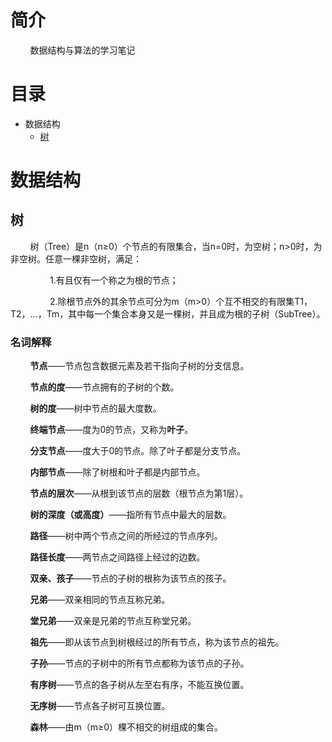 # 简介
&nbsp;&nbsp;&nbsp;&nbsp;&nbsp;&nbsp;&nbsp;&nbsp;数据结构与算法的学习笔记

# 目录

* 数据结构
  * [树](#tree)

# 数据结构

<a name="tree"></a>

## 树

&nbsp;&nbsp;&nbsp;&nbsp;&nbsp;&nbsp;&nbsp;&nbsp;树（Tree）是n（n≥0）个节点的有限集合，当n=0时，为空树；n>0时，为非空树。任意一棵非空树，满足：

&nbsp;&nbsp;&nbsp;&nbsp;&nbsp;&nbsp;&nbsp;&nbsp;&nbsp;&nbsp;&nbsp;&nbsp;&nbsp;&nbsp;&nbsp;&nbsp;1.有且仅有一个称之为根的节点；

&nbsp;&nbsp;&nbsp;&nbsp;&nbsp;&nbsp;&nbsp;&nbsp;&nbsp;&nbsp;&nbsp;&nbsp;&nbsp;&nbsp;&nbsp;&nbsp;2.除根节点外的其余节点可分为m（m>0）个互不相交的有限集T1，T2，...，Tm，其中每一个集合本身又是一棵树，并且成为根的子树（SubTree）。

### 名词解释
&nbsp;&nbsp;&nbsp;&nbsp;&nbsp;&nbsp;&nbsp;&nbsp;**节点**——节点包含数据元素及若干指向子树的分支信息。

&nbsp;&nbsp;&nbsp;&nbsp;&nbsp;&nbsp;&nbsp;&nbsp;**节点的度**——节点拥有的子树的个数。

&nbsp;&nbsp;&nbsp;&nbsp;&nbsp;&nbsp;&nbsp;&nbsp;**树的度**——树中节点的最大度数。

&nbsp;&nbsp;&nbsp;&nbsp;&nbsp;&nbsp;&nbsp;&nbsp;**终端节点**——度为0的节点，又称为**叶子**。

&nbsp;&nbsp;&nbsp;&nbsp;&nbsp;&nbsp;&nbsp;&nbsp;**分支节点**——度大于0的节点。除了叶子都是分支节点。

&nbsp;&nbsp;&nbsp;&nbsp;&nbsp;&nbsp;&nbsp;&nbsp;**内部节点**——除了树根和叶子都是内部节点。

&nbsp;&nbsp;&nbsp;&nbsp;&nbsp;&nbsp;&nbsp;&nbsp;**节点的层次**——从根到该节点的层数（根节点为第1层）。

&nbsp;&nbsp;&nbsp;&nbsp;&nbsp;&nbsp;&nbsp;&nbsp;**树的深度（或高度）**——指所有节点中最大的层数。

&nbsp;&nbsp;&nbsp;&nbsp;&nbsp;&nbsp;&nbsp;&nbsp;**路径**——树中两个节点之间的所经过的节点序列。

&nbsp;&nbsp;&nbsp;&nbsp;&nbsp;&nbsp;&nbsp;&nbsp;**路径长度**——两节点之间路径上经过的边数。

&nbsp;&nbsp;&nbsp;&nbsp;&nbsp;&nbsp;&nbsp;&nbsp;**双亲、孩子**——节点的子树的根称为该节点的孩子。

&nbsp;&nbsp;&nbsp;&nbsp;&nbsp;&nbsp;&nbsp;&nbsp;**兄弟**——双亲相同的节点互称兄弟。

&nbsp;&nbsp;&nbsp;&nbsp;&nbsp;&nbsp;&nbsp;&nbsp;**堂兄弟**——双亲是兄弟的节点互称堂兄弟。

&nbsp;&nbsp;&nbsp;&nbsp;&nbsp;&nbsp;&nbsp;&nbsp;**祖先**——即从该节点到树根经过的所有节点，称为该节点的祖先。

&nbsp;&nbsp;&nbsp;&nbsp;&nbsp;&nbsp;&nbsp;&nbsp;**子孙**——节点的子树中的所有节点都称为该节点的子孙。

&nbsp;&nbsp;&nbsp;&nbsp;&nbsp;&nbsp;&nbsp;&nbsp;**有序树**——节点的各子树从左至右有序，不能互换位置。

&nbsp;&nbsp;&nbsp;&nbsp;&nbsp;&nbsp;&nbsp;&nbsp;**无序树**——节点各子树可互换位置。

&nbsp;&nbsp;&nbsp;&nbsp;&nbsp;&nbsp;&nbsp;&nbsp;**森林**——由m（m≥0）棵不相交的树组成的集合。
